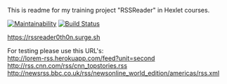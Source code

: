 This is readme for my training project "RSSReader" in Hexlet courses.


[![Maintainability](https://api.codeclimate.com/v1/badges/2b0cdc86df597ce4a238/maintainability)](https://codeclimate.com/github/0TH0N/project-lvl3-s390/maintainability)
[![Build Status](https://travis-ci.com/0TH0N/project-lvl3-s390.svg?branch=master)](https://travis-ci.com/0TH0N/project-lvl3-s390)

https://rssreader0th0n.surge.sh


For testing please use this URL's:  
http://lorem-rss.herokuapp.com/feed?unit=second  
http://rss.cnn.com/rss/cnn_topstories.rss  
http://newsrss.bbc.co.uk/rss/newsonline_world_edition/americas/rss.xml